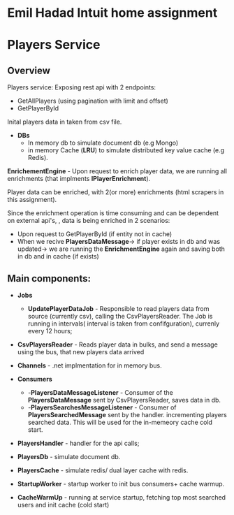 # Emil Hadad Intuit home assignment


# Players Service

## Overview

Players service:
  Exposing rest api with 2 endpoints:
  - GetAllPlayers (using pagination with limit and offset)
  - GetPlayerById

    
Inital players data in taken from csv file.

- **DBs**
   - In memory db to simulate document db (e.g Mongo)
   - in memory Cache (**LRU**) to simulate distributed key value cache (e.g Redis).

**EnrichementEngine** - Upon request to enrich player data, we are running all enrichments (that implments **IPlayerEnrichment**).

Player data can be enriched, with 2(or more) enrichments (html scrapers in this assignment).

Since the enrichment operation is time consuming and can be dependent on external api's, , data is being enriched in 2 scenarios:
  - Upon request to GetPlayerById (if entity not in cache)
  - When we recive **PlayersDataMessage**-> if player exists in db and was updated-> we are running the **EnrichmentEngine** again and saving both in db and in cache (if exists)

## Main components:

- **Jobs**
  -  **UpdatePlayerDataJob** - Responsible to read players data from source (currently csv), calling the CsvPlayersReader.
    The Job is running in intervals( interval is taken from confifguration), currenly every 12 hours;

- **CsvPlayersReader** - Reads player data in bulks, and send a message using the bus, that new players data arrived

- **Channels** - .net implmentation for in memory bus.

- **Consumers**
  - -**PlayersDataMessageListener** - Consumer of the **PlayersDataMessage** sent by CsvPlayersReader, saves data in db.
  - -**PlayersSearchesMessageListener** - Consumer of **PlayersSearchedMessage** sent by the handler. incrementing players searched data. This will be used for the  in-memeory cache cold start. 

- **PlayersHandler** - handler for the api calls;

- **PlayersDb** - simulate document db.
- **PlayersCache** - simulate redis/ dual layer cache with redis.

- **StartupWorker** - startup worker to init bus consumers+ cache warmup.
- **CacheWarmUp** - running at service startup, fetching top most searched users and init cache (cold start)
